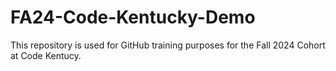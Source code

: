 # FA24-Code-Kentucky-Demo
This repository is used for GitHub training purposes for the Fall 2024 Cohort at Code Kentucy.
